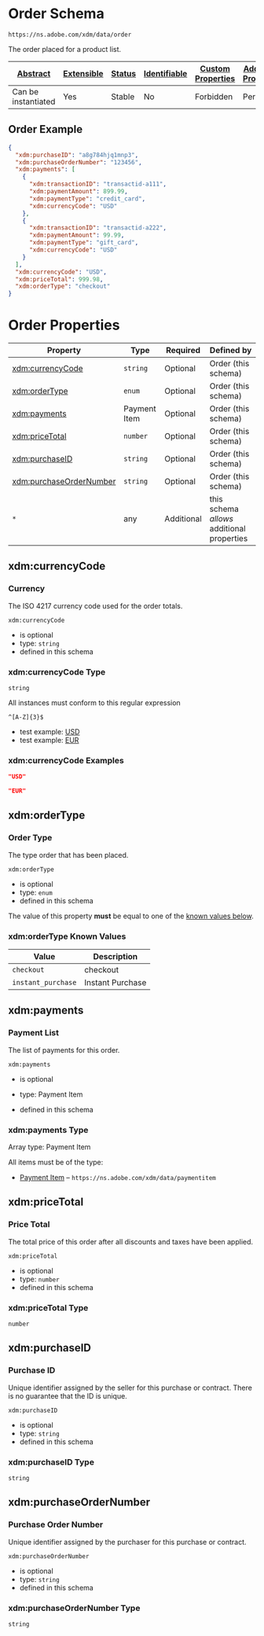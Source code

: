 
# Order Schema

```
https://ns.adobe.com/xdm/data/order
```

The order placed for a product list.

| [Abstract](../../../abstract.md) | [Extensible](../../../extensions.md) | [Status](../../../status.md) | [Identifiable](../../../id.md) | [Custom Properties](../../../extensions.md) | [Additional Properties](../../../extensions.md) | Defined In |
|----------------------------------|--------------------------------------|------------------------------|--------------------------------|---------------------------------------------|-------------------------------------------------|------------|
| Can be instantiated | Yes | Stable | No | Forbidden | Permitted | [datatypes/data/order.schema.json](datatypes/data/order.schema.json) |

## Order Example
```json
{
  "xdm:purchaseID": "a8g784hjq1mnp3",
  "xdm:purchaseOrderNumber": "123456",
  "xdm:payments": [
    {
      "xdm:transactionID": "transactid-a111",
      "xdm:paymentAmount": 899.99,
      "xdm:paymentType": "credit_card",
      "xdm:currencyCode": "USD"
    },
    {
      "xdm:transactionID": "transactid-a222",
      "xdm:paymentAmount": 99.99,
      "xdm:paymentType": "gift_card",
      "xdm:currencyCode": "USD"
    }
  ],
  "xdm:currencyCode": "USD",
  "xdm:priceTotal": 999.98,
  "xdm:orderType": "checkout"
}
```

# Order Properties

| Property | Type | Required | Defined by |
|----------|------|----------|------------|
| [xdm:currencyCode](#xdmcurrencycode) | `string` | Optional | Order (this schema) |
| [xdm:orderType](#xdmordertype) | `enum` | Optional | Order (this schema) |
| [xdm:payments](#xdmpayments) | Payment Item | Optional | Order (this schema) |
| [xdm:priceTotal](#xdmpricetotal) | `number` | Optional | Order (this schema) |
| [xdm:purchaseID](#xdmpurchaseid) | `string` | Optional | Order (this schema) |
| [xdm:purchaseOrderNumber](#xdmpurchaseordernumber) | `string` | Optional | Order (this schema) |
| `*` | any | Additional | this schema *allows* additional properties |

## xdm:currencyCode
### Currency

The ISO 4217 currency code used for the order totals.

`xdm:currencyCode`
* is optional
* type: `string`
* defined in this schema

### xdm:currencyCode Type


`string`


All instances must conform to this regular expression 
```regex
^[A-Z]{3}$
```

* test example: [USD](https://regexr.com/?expression=%5E%5BA-Z%5D%7B3%7D%24&text=USD)
* test example: [EUR](https://regexr.com/?expression=%5E%5BA-Z%5D%7B3%7D%24&text=EUR)




### xdm:currencyCode Examples

```json
"USD"
```

```json
"EUR"
```



## xdm:orderType
### Order Type

The type order that has been placed.

`xdm:orderType`
* is optional
* type: `enum`
* defined in this schema

The value of this property **must** be equal to one of the [known values below](#xdmordertype-known-values).

### xdm:orderType Known Values
| Value | Description |
|-------|-------------|
| `checkout` | checkout |
| `instant_purchase` | Instant Purchase |




## xdm:payments
### Payment List

The list of payments for this order.

`xdm:payments`
* is optional
* type: Payment Item

* defined in this schema

### xdm:payments Type


Array type: Payment Item

All items must be of the type:
* [Payment Item](paymentitem.schema.md) – `https://ns.adobe.com/xdm/data/paymentitem`








## xdm:priceTotal
### Price Total

The total price of this order after all discounts and taxes have been applied.

`xdm:priceTotal`
* is optional
* type: `number`
* defined in this schema

### xdm:priceTotal Type


`number`






## xdm:purchaseID
### Purchase ID

Unique identifier assigned by the seller for this purchase or contract. There is no guarantee that the ID is unique.

`xdm:purchaseID`
* is optional
* type: `string`
* defined in this schema

### xdm:purchaseID Type


`string`






## xdm:purchaseOrderNumber
### Purchase Order Number

Unique identifier assigned by the purchaser for this purchase or contract.

`xdm:purchaseOrderNumber`
* is optional
* type: `string`
* defined in this schema

### xdm:purchaseOrderNumber Type


`string`





